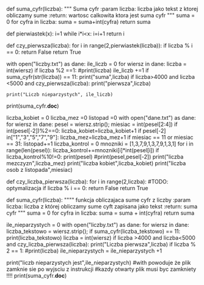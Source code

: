 def suma_cyfr(liczba):
    """
Suma cyfr 
    :param liczba: liczba jako tekst z ktorej obliczamy sume 
    :return: wartosc calkowita ktora jest suma cyfr
    """
    suma = 0
    for cyfra in liczba:
        suma = suma+int(cyfra)
    return suma


def pierwiastek(x):
    i=1
    while i*i<x:
        i=i+1
    return i

def czy_pierwsza(liczba):
    for i in range(2,pierwiastek(liczba)):
        if liczba % i == 0:
            return False
    return True

with open("liczby.txt") as dane:
    ile_liczb = 0
    for wiersz in dane:
        liczba = int(wiersz)
        if liczba %2 ==1:
            #print(liczba)
            ile_liczb +=1
        if suma_cyfr(str(liczba)) == 11:
            print("suma",liczba)
        if liczba>4000 and liczba <5000 and czy_pierwsza(liczba):
            print("pierwsza",liczba)

    print("Liczb nieparzystych", ile_liczb)


print(suma_cyfr.__doc__)





liczba_kobiet = 0
liczba_mez =0
listopad =0
with open("dane.txt") as dane:
    for wiersz in dane:
        pesel = wiersz.strip();
        miesiac = int(pesel[2:4])
        if int(pesel[-2])%2==0:
            liczba_kobiet=liczba_kobiet+1
        if pesel[-2] in["1","3","5","7","9"]:
            liczba_mez=liczba_mez+1
        if miesiac == 11 or miesiac == 31:
            listopad+=1
        liczba_kontrol = 0
        mnozniki = [1,3,7,9,1,3,7,9,1,3,1]
        for i in range(len(pesel)):
            liczba_kontrol+=mnozniki[i]*int(pesel[i])
        if liczba_kontrol%10!=0:
            print(pesel)
        #print(pesel,pesel[-2])
print("liczba mezczyzn",liczba_mez)
print("liczba kobiet",liczba_kobiet)
print("liczba osob z listopada",miesiac)





def czy_liczba_pierwsza(liczba):
    for i in range(2,liczba):
        #TODO: optymalizacja
        if liczba % i == 0:
            return False
    return True

def suma_cyfr(liczba):
    """"
    funkcja obliczajaca sume cyfr z liczby
    :param liczba: liczba z której obliczamy sume cyft zapisana jako tekst
    :return: suma cyfr
    """
    suma = 0
    for cyfra in liczba:
        suma = suma + int(cyfra)
    return suma


ile_nieparzystych = 0
with open("liczby.txt") as dane:
    for wiersz in dane:
        liczba_tekstowo = wiersz.strip();
        if suma_cyfr(liczba_tekstowo) == 11:
            print(liczba_tekstowo)
        liczba = int(wiersz)
        if liczba >4000 and liczba<5000 and czy_liczba_pierwsza(liczba):
            print("Liczba pierwsza",liczba)
        if liczba % 2 == 1:
            #print(liczba)
            ile_nieparzystych = ile_nieparzystych +1

print("liczb nieparzystych jest",ile_nieparzystych)
#with powoduje że plik zamknie sie po wyjsciu z instrukcji
#kazdy otwarty plik musi byc zamkniety !!!!
print(suma_cyfr.__doc__)


